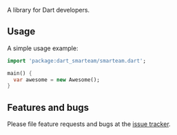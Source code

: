 A library for Dart developers.

## Usage

A simple usage example:

```dart
import 'package:dart_smarteam/smarteam.dart';

main() {
  var awesome = new Awesome();
}
```

## Features and bugs

Please file feature requests and bugs at the [issue tracker][tracker].

[tracker]: http://example.com/issues/replaceme
